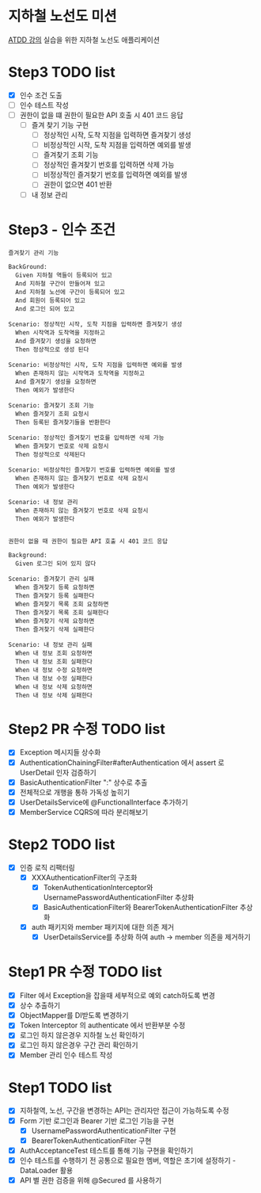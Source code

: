 # 지하철 노선도 미션
[ATDD 강의](https://edu.nextstep.camp/c/R89PYi5H) 실습을 위한 지하철 노선도 애플리케이션

# Step3 TODO list
- [x] 인수 조건 도출
- [ ] 인수 테스트 작성
- [ ] 권한이 없을 떄 권한이 필요한 API 호출 시 401 코드 응답
  - [ ] 즐겨 찾기 기능 구현
    - [ ] 정상적인 시작, 도착 지점을 입력하면 즐겨찾기 생성
    - [ ] 비정상적인 시작, 도착 지점을 입력하면 예외를 발생
    - [ ] 즐겨찾기 조회 기능
    - [ ] 정상적인 즐겨찾기 번호를 입력하면 삭제 가능
    - [ ] 비정상적인 즐겨찾기 번호를 입력하면 예외를 발생
    - [ ] 권한이 없으면 401 반환
  - [ ] 내 정보 관리

# Step3 - 인수 조건
```
즐겨찾기 관리 기능

BackGround:
  Given 지하철 역들이 등록되어 있고
  And 지하철 구간이 만들어져 있고
  And 지하철 노선에 구간이 등록되어 있고
  And 회원이 등록되어 있고
  And 로그인 되어 있고
  
Scenario: 정상적인 시작, 도착 지점을 입력하면 즐겨찾기 생성
  When 시작역과 도착역을 지정하고
  And 즐겨찾기 생성을 요청하면
  Then 정상적으로 생성 된다
  
Scenario: 비정상적인 시작, 도착 지점을 입력하면 예외를 발생
  When 존재하지 않는 시작역과 도착역을 지정하고
  And 즐겨찾기 생성을 요청하면
  Then 예외가 발생한다
  
Scenario: 즐겨찾기 조회 기능
  When 즐겨찾기 조회 요청시
  Then 등록된 즐겨찾기들을 반환한다
  
Scenario: 정상적인 즐겨찾기 번호를 입력하면 삭제 가능
  When 즐겨찾기 번호로 삭제 요청시
  Then 정상적으로 삭제된다
  
Scenario: 비정상적인 즐겨찾기 번호를 입력하면 예외를 발생
  When 존재하지 않는 즐겨찾기 번호로 삭제 요청시
  Then 예외가 발생한다
  
Scenario: 내 정보 관리
  When 존재하지 않는 즐겨찾기 번호로 삭제 요청시
  Then 예외가 발생한다
  
```

```
권한이 없을 때 권한이 필요한 API 호출 시 401 코드 응답

Background:
  Given 로그인 되어 있지 않다
    
Scenario: 즐겨찾기 관리 실패
  When 즐겨찾기 등록 요청하면
  Then 즐겨찾기 등록 실패한다
  When 즐겨찾기 목록 조회 요청하면
  Then 즐겨찾기 목록 조회 실패한다
  When 즐겨찾기 삭제 요청하면
  Then 즐겨찾기 삭제 실패한다

Scenario: 내 정보 관리 실패
  When 내 정보 조회 요청하면
  Then 내 정보 조회 실패한다
  When 내 정보 수정 요청하면
  Then 내 정보 수정 실패한다
  When 내 정보 삭제 요청하면
  Then 내 정보 삭제 실패한다
```

# Step2 PR 수정 TODO list
- [x] Exception 메시지들 상수화
- [x] AuthenticationChainingFilter#afterAuthentication 에서 assert 로 UserDetail 인자 검증하기
- [x] BasicAuthenticationFilter ":" 상수로 추출
- [x] 전체적으로 개행을 통하 가독성 높히기
- [x] UserDetailsService에 @FunctionalInterface 추가하기
- [x] MemberService CQRS에 따라 분리해보기

# Step2 TODO list
- [x] 인증 로직 리팩터링
  - [x] XXXAuthenticationFilter의 구조화
    - [x] TokenAuthenticationInterceptor와 UsernamePasswordAuthenticationFilter 추상화
    - [x] BasicAuthenticationFilter와 BearerTokenAuthenticationFilter 추상화
  - [x] auth 패키지와 member 패키지에 대한 의존 제거
    - [x] UserDetailsService를 추상화 하여 auth -> member 의존을 제거하기

# Step1 PR 수정 TODO list
- [x] Filter 에서 Exception을 잡을때 세부적으로 예외 catch하도록 변경
- [x] 상수 추출하기
- [x] ObjectMapper를 DI받도록 변경하기
- [x] Token Interceptor 의 authenticate 에서 반환부분 수정
- [x] 로그인 하지 않은경우 지하철 노선 확인하기
- [x] 로그인 하지 않은경우 구간 관리 확인하기
- [x] Member 관리 인수 테스트 작성

# Step1 TODO list
- [x] 지하철역, 노선, 구간을 변경하는 API는 관리자만 접근이 가능하도록 수정
- [x] Form 기반 로그인과 Bearer 기반 로그인 기능을 구현
  - [x] UsernamePasswordAuthenticationFilter 구현
  - [x] BearerTokenAuthenticationFilter 구현
- [x] AuthAcceptanceTest 테스트를 통해 기능 구현을 확인하기
- [x] 인수 테스트를 수행하기 전 공통으로 필요한 멤버, 역할은 초기에 설정하기 - DataLoader 활용
- [x] API 별 권한 검증을 위해 @Secured 를 사용하기
